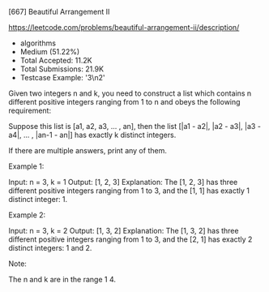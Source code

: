 [667] Beautiful Arrangement II  

https://leetcode.com/problems/beautiful-arrangement-ii/description/

* algorithms
* Medium (51.22%)
* Total Accepted:    11.2K
* Total Submissions: 21.9K
* Testcase Example:  '3\n2'


Given two integers n and k, you need to construct a list which contains n different positive integers ranging from 1 to n and obeys the following requirement: 

Suppose this list is [a1, a2, a3, ... , an], then the list [|a1 - a2|, |a2 - a3|, |a3 - a4|, ... , |an-1 - an|] has exactly k distinct integers.



If there are multiple answers, print any of them.


Example 1:

Input: n = 3, k = 1
Output: [1, 2, 3]
Explanation: The [1, 2, 3] has three different positive integers ranging from 1 to 3, and the [1, 1] has exactly 1 distinct integer: 1.



Example 2:

Input: n = 3, k = 2
Output: [1, 3, 2]
Explanation: The [1, 3, 2] has three different positive integers ranging from 1 to 3, and the [2, 1] has exactly 2 distinct integers: 1 and 2.



Note:

The n and k are in the range 1 4.


